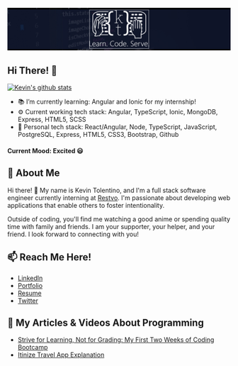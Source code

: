 ![Banner Image](https://github.com/kevin-tolentino/kevin-tolentino/blob/master/public/images/banner-only.gif "Banner")
## Hi There! 👋
[![Kevin's github stats](https://github-readme-stats.vercel.app/api?username=kevin-tolentino&count_private=true&show_icons=true&theme=radical&hide=stars,issues,contribs)](https://github.com/kevin-tolentino)
- 📚 I’m currently learning: Angular and Ionic for my internship!
- ⚙️ Current working tech stack: Angular, TypeScript, Ionic, MongoDB, Express, HTML5, SCSS
- 🌱 Personal tech stack: React/Angular, Node, TypeScript, JavaScript, PostgreSQL, Express, HTML5, CSS3, Bootstrap, Github

#### Current Mood: Excited 😃

## 💬 About Me
Hi there! 👋 My name is Kevin Tolentino, and I'm a full stack software engineer currently interning at [Restvo](https://angel.co/company/restvo). I'm passionate about developing web applications that enable others to foster intentionality.

Outside of coding, you'll find me watching a good anime or spending quality time with family and friends. I am your supporter, your helper, and your friend. I look forward to connecting with you!

## 📫 Reach Me Here!
- [LinkedIn](https://www.linkedin.com/in/kevinstolentino/)
- [Portfolio](https://kevintolentino.com/)
- [Resume](https://drive.google.com/file/d/1rM35Feg0ZoFof97zaFNAKl83zm3vULjP/view?usp=sharing)
- [Twitter](https://twitter.com/kev__tolentino)

## 👀 My Articles & Videos About Programming
- [Strive for Learning, Not for Grading: My First Two Weeks of Coding Bootcamp](https://www.linkedin.com/pulse/strive-learning-grading-my-first-two-weeks-coding-kevin-tolentino/)
- [Itinize Travel App Explanation](https://www.youtube.com/watch?v=2c-5Wc2EoLU&t=93s)


<!--
**kevin-tolentino/kevin-tolentino** is a ✨ _special_ ✨ repository because its `README.md` (this file) appears on your GitHub profile.

Here are some ideas to get you started:

- 🔭 I’m currently working on ...
- 🌱 I’m currently learning ...
- 👯 I’m looking to collaborate on ...
- 🤔 I’m looking for help with ...
- 💬 Ask me about ...
- 📫 How to reach me: ...
- 😄 Pronouns: ...
- ⚡ Fun fact: ...
-->
